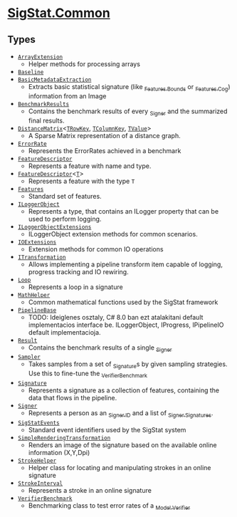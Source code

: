 # [SigStat.Common](./README.md)

## Types

- [`ArrayExtension`](./ArrayExtension.md)
	- Helper methods for processing arrays
- [`Baseline`](./Baseline.md)
- [`BasicMetadataExtraction`](./BasicMetadataExtraction.md)
	- Extracts basic statistical signature (like [<sub>Features.Bounds</sub>](https://github.com/hargitomi97/sigstat/blob/master/docs/md/SigStat/Common/Features.md) or [<sub>Features.Cog</sub>](https://github.com/hargitomi97/sigstat/blob/master/docs/md/SigStat/Common/Features.md)) information from an Image
- [`BenchmarkResults`](./BenchmarkResults.md)
	- Contains the benchmark results of every [<sub>Signer</sub>](https://github.com/hargitomi97/sigstat/blob/master/docs/md/SigStat/Common/Signer.md) and the summarized final results.
- [`DistanceMatrix`](./DistanceMatrix-3.md)\<[`TRowKey`](./README.md), [`TColumnKey`](./README.md), [`TValue`](./README.md)>
	- A Sparse Matrix representation of a distance graph.
- [`ErrorRate`](./ErrorRate.md)
	- Represents the ErrorRates achieved in a benchmark
- [`FeatureDescriptor`](./FeatureDescriptor.md)
	- Represents a feature with name and type.
- [`FeatureDescriptor`](./FeatureDescriptor-1.md)\<[`T`](./README.md)>
	- Represents a feature with the type `T`
- [`Features`](./Features.md)
	- Standard set of features.
- [`ILoggerObject`](./ILoggerObject.md)
	- Represents a type, that contains an ILogger property that can be used to perform logging.
- [`ILoggerObjectExtensions`](./ILoggerObjectExtensions.md)
	- ILoggerObject extension methods for common scenarios.
- [`IOExtensions`](./IOExtensions.md)
	- Extension methods for common IO operations
- [`ITransformation`](./ITransformation.md)
	- Allows implementing a pipeline transform item capable of logging, progress tracking and IO rewiring.
- [`Loop`](./Loop.md)
	- Represents a loop in a signature
- [`MathHelper`](./MathHelper.md)
	- Common mathematical functions used by the SigStat framework
- [`PipelineBase`](./PipelineBase.md)
	- TODO: Ideiglenes osztaly, C# 8.0 ban ezt atalakitani default implementacios interface be.  ILoggerObject, IProgress, IPipelineIO default implementacioja.
- [`Result`](./Result.md)
	- Contains the benchmark results of a single [<sub>Signer</sub>](https://github.com/hargitomi97/sigstat/blob/master/docs/md/SigStat/Common/Signer.md)
- [`Sampler`](./Sampler.md)
	- Takes samples from a set of [<sub>Signature</sub>](https://github.com/hargitomi97/sigstat/blob/master/docs/md/SigStat/Common/Signature.md)s by given sampling strategies.  Use this to fine-tune the [<sub>VerifierBenchmark</sub>](https://github.com/hargitomi97/sigstat/blob/master/docs/md/SigStat/Common/VerifierBenchmark.md)
- [`Signature`](./Signature.md)
	- Represents a signature as a collection of features, containing the data that flows in the pipeline.
- [`Signer`](./Signer.md)
	- Represents a person as an [<sub>Signer.ID</sub>](https://github.com/hargitomi97/sigstat/blob/master/docs/md/SigStat/Common/Signer.md) and a list of [<sub>Signer.Signatures</sub>](https://github.com/hargitomi97/sigstat/blob/master/docs/md/SigStat/Common/Signer.md).
- [`SigStatEvents`](./SigStatEvents.md)
	- Standard event identifiers used by the SigStat system
- [`SimpleRenderingTransformation`](./SimpleRenderingTransformation.md)
	- Renders an image of the signature based on the available online information (X,Y,Dpi)
- [`StrokeHelper`](./StrokeHelper.md)
	- Helper class for locating and manipulating strokes in an online signature
- [`StrokeInterval`](./StrokeInterval.md)
	- Represents a stroke in an online signature
- [`VerifierBenchmark`](./VerifierBenchmark.md)
	- Benchmarking class to test error rates of a [<sub>Model.Verifier</sub>](https://github.com/hargitomi97/sigstat/blob/master/docs/md/SigStat/Common/Model/Verifier.md)

